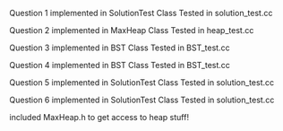 Question 1
implemented in SolutionTest Class
Tested in solution_test.cc

Question 2
implemented in MaxHeap Class
Tested in heap_test.cc

Question 3
implemented in BST Class
Tested in BST_test.cc

Question 4
implemented in BST Class
Tested in BST_test.cc

Question 5
implemented in SolutionTest Class
Tested in solution_test.cc

Question 6
implemented in SolutionTest Class
Tested in solution_test.cc



included MaxHeap.h to get access to heap stuff!